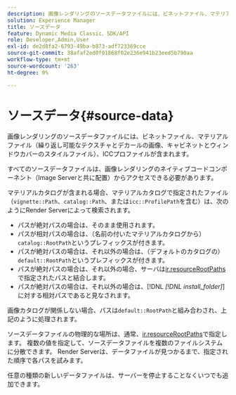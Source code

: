 ```yaml
---
description: 画像レンダリングのソースデータファイルには、ビネットファイル、マテリアルファイル（繰り返し可能なテクスチャとデカールの画像、キャビネットとウィンドウカバーのスタイルファイル）、ICCプロファイルが含まれます。
solution: Experience Manager
title: ソースデータ
feature: Dynamic Media Classic、SDK/API
role: Developer,Admin,User
exl-id: de2d8fa2-6793-49ba-b873-adf723369cce
source-git-commit: 38afaf2ed0f01868f02e236e941b23eed5b790aa
workflow-type: tm+mt
source-wordcount: '263'
ht-degree: 0%

---
```


# ソースデータ{#source-data}

画像レンダリングのソースデータファイルには、ビネットファイル、マテリアルファイル（繰り返し可能なテクスチャとデカールの画像、キャビネットとウィンドウカバーのスタイルファイル）、ICCプロファイルが含まれます。

すべてのソースデータファイルは、画像レンダリングのネイティブコードコンポーネント（Image Serverと共に配置）からアクセスできる必要があります。

マテリアルカタログが含まれる場合、マテリアルカタログで指定されたファイル（`vignette::Path`、`catalog::Path`、または`icc::ProfilePath`を含む）は、次のようにRender Serverによって検索されます。

* パスが絶対パスの場合は、そのまま使用されます。
* パスが相対パスの場合は、（名前の付いたマテリアルカタログから）`catalog::RootPath`というプレフィックスが付きます。
* パスが絶対パスの場合は、それ以外の場合は、（デフォルトのカタログの）`default::RootPath`というプレフィックスが付きます。
* パスが絶対パスの場合は、それ以外の場合、サーバは[ir.resourceRootPaths](../../../../../../ir-api/server-admin/image-rendering-api-ref/c-ir-server-administration/c-ir-configuration-settings-reference/c-ir-resource-root-folders.md#concept-39a34d2239934079bb396e1bf568a9c2)で指定されたパスと結合します。
* パスが絶対パスの場合は、それ以外の場合は、[!DNL *[!DNL install_folder]*]に対する相対パスであると見なされます。

画像カタログが関係しない場合、パスは`default::RootPath`と組み合わされ、上記のように処理されます。

ソースデータファイルの物理的な場所は、通常、[ir.resourceRootPaths](../../../../../../ir-api/server-admin/image-rendering-api-ref/c-ir-server-administration/c-ir-configuration-settings-reference/c-ir-resource-root-folders.md#concept-39a34d2239934079bb396e1bf568a9c2)で指定します。 複数の値を指定して、ソースデータファイルを複数のファイルシステムに分散できます。 Render Serverは、データファイルが見つかるまで、指定された順序で各パスを試みます。

任意の種類の新しいデータファイルは、サーバーを停止することなくいつでも追加できます。
